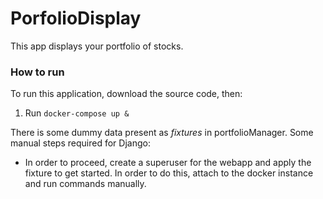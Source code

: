 # PorfolioDisplay
This app displays your portfolio of stocks.

### How to run

To run this application, download the source code, then:
1. Run `docker-compose up &`

There is some dummy data present as _fixtures_ in portfolioManager. 
Some manual steps required for Django:
* In order to proceed, create a superuser for the webapp and apply the fixture to get started. In order to do this, attach to the docker instance and run commands manually.